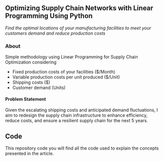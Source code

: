 ## Optimizing Supply Chain Networks with Linear Programming Using Python
*Find the optimal locations of your manufacturing facilities to meet your customers demand and reduce production costs*


### About
Simple methodology using Linear Programming for Supply Chain Optimization considering
- Fixed production costs of your facilities ($/Month)
- Variable production costs per unit produced ($/Unit)
- Shipping costs ($)
- Customer demand (Units)



#### Problem Statement
Given the escalating shipping costs and anticipated demand fluctuations, I aim to redesign the supply chain infrastructure to enhance efficiency, reduce costs, and ensure a resilient supply chain for the next 5 years.

## Code
This repository code you will find all the code used to explain the concepts presented in the article.

